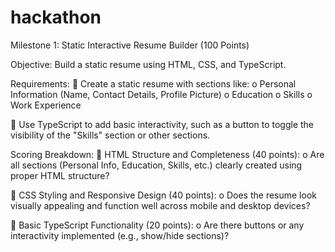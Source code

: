 # hackathon

Milestone 1: Static Interactive Resume Builder (100 Points) 

Objective: 
Build a static resume using HTML, CSS, and TypeScript. 

Requirements: 
 Create a static resume with sections like: 
o Personal Information (Name, Contact Details, Profile Picture) 
o Education 
o Skills 
o Work Experience 

 Use TypeScript to add basic interactivity, such as a button to toggle the visibility of the 
"Skills" section or other sections. 

Scoring Breakdown: 
 HTML Structure and Completeness (40 points): 
o Are all sections (Personal Info, Education, Skills, etc.) clearly created using proper 
HTML structure? 

 CSS Styling and Responsive Design (40 points): 
o Does the resume look visually appealing and function well across mobile and 
desktop devices? 

 Basic TypeScript Functionality (20 points): 
o Are there buttons or any interactivity implemented (e.g., show/hide sections)? 
